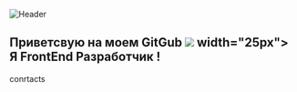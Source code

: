 ![Header](https://github.com/watefalls/watefalls/blob/main/assets/developer-logo.jpg)

## Приветсвую на моем GitGub <img src="https://c.tenor.com/SNL9_xhZl9oAAAAC/waving-hand-joypixels.gif"> width="25px"> Я FrontEnd Разработчик !

conrtacts